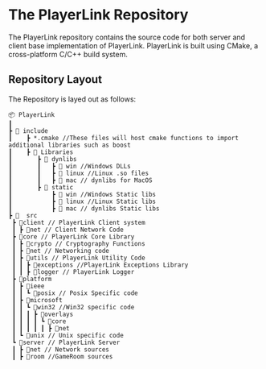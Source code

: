 # The PlayerLink Repository

The PlayerLink repository contains the source code for both server and client base implementation of PlayerLink. PlayerLink is built using CMake, a cross-platform C/C++ build system.

## Repository Layout

The Repository is layed out as follows:

```
📦 PlayerLink
┃
┣ 📂 include
┃    ┣ *.cmake //These files will host cmake functions to import additional libraries such as boost
┃    ┣ 📂 Libraries
┃       ┣ 📂 dynlibs
┃       ┃   ┣ 📂 win //Windows DLLs
┃       ┃   ┣ 📂 linux //Linux .so files
┃       ┃   ┣ 📂 mac // dynlibs for MacOS
┃       ┣ 📂 static
┃           ┣ 📂 win //Windows Static libs
┃           ┣ 📂 linux //Linux Static libs
┃           ┣ 📂 mac // dynlibs Static libs
┣ 📂  src
 ┣ 📂client // PlayerLink Client system
 ┃ ┣ 📂net // Client Network Code
 ┣ 📂core // PlayerLink Core Library
 ┃ ┣ 📂crypto // Cryptography Functions
 ┃ ┣ 📂net // Networking code
 ┃ ┣ 📂utils // PlayerLink Utility Code
 ┃ ┃ ┣ 📂exceptions //PlayerLink Exceptions Library
 ┃ ┃ ┣ 📂logger // PlayerLink Logger
 ┣ 📂platform
 ┃ ┣ 📂ieee
 ┃ ┃ ┗ 📂posix // Posix Specific code
 ┃ ┣ 📂microsoft
 ┃ ┃ ┗ 📂win32 //Win32 specific code
 ┃ ┃ ┃ ┣ 📂overlays
 ┃ ┃ ┃ ┃ ┗ 📂core
 ┃ ┃ ┃ ┃ ┃ ┣ 📂net
 ┃ ┗ 📂unix // Unix specific code
 ┗ 📂server // PlayerLink Server
 ┃ ┣ 📂net // Network sources
 ┃ ┣ 📂room //GameRoom sources
 
  ```      
